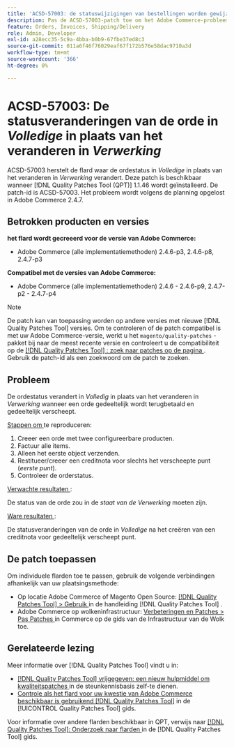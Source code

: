 ```yaml
---
title: 'ACSD-57003: de statuswijzigingen van bestellingen worden gewijzigd in *Complete* in plaats van te worden gewijzigd in *Processing*'
description: Pas de ACSD-57003-patch toe om het Adobe Commerce-probleem op te lossen waarbij de status van de bestelling verandert in *Complete* in plaats van te veranderen in *Processing*.
feature: Orders, Invoices, Shipping/Delivery
role: Admin, Developer
exl-id: a28ecc35-5c9a-4bba-b0b9-67fbe37ed8c3
source-git-commit: 011a6f46f76029eaf67f172b576e58dac9710a3d
workflow-type: tm+mt
source-wordcount: '366'
ht-degree: 0%

---
```


# ACSD-57003: De statusveranderingen van de orde in *Volledige* in plaats van het veranderen in *Verwerking*

ACSD-57003 herstelt de flard waar de ordestatus in *Volledige* in plaats van het veranderen in *Verwerking* verandert. Deze patch is beschikbaar wanneer [!DNL Quality Patches Tool (QPT)] 1.1.46 wordt geïnstalleerd. De patch-id is ACSD-57003. Het probleem wordt volgens de planning opgelost in Adobe Commerce 2.4.7.

## Betrokken producten en versies

**het flard wordt gecreeerd voor de versie van Adobe Commerce:**

* Adobe Commerce (alle implementatiemethoden) 2.4.6-p3, 2.4.6-p8, 2.4.7-p3

**Compatibel met de versies van Adobe Commerce:**

* Adobe Commerce (alle implementatiemethoden) 2.4.6 - 2.4.6-p9, 2.4.7-p2 - 2.4.7-p4

>[!NOTE]
>
>De patch kan van toepassing worden op andere versies met nieuwe [!DNL Quality Patches Tool] versies. Om te controleren of de patch compatibel is met uw Adobe Commerce-versie, werkt u het `magento/quality-patches` -pakket bij naar de meest recente versie en controleert u de compatibiliteit op de [[!DNL Quality Patches Tool] : zoek naar patches op de pagina ](https://experienceleague.adobe.com/tools/commerce-quality-patches/index.html) . Gebruik de patch-id als een zoekwoord om de patch te zoeken.

## Probleem

De ordestatus verandert in *Volledig* in plaats van het veranderen in *Verwerking* wanneer een orde gedeeltelijk wordt terugbetaald en gedeeltelijk verscheept.

<u> Stappen om </u> te reproduceren:

1. Creeer een orde met twee configureerbare producten.
1. Factuur alle items.
1. Alleen het eerste object verzenden.
1. Restitueer/creeer een creditnota voor slechts het verscheepte punt (*eerste punt*).
1. Controleer de orderstatus.

<u> Verwachte resultaten </u>:

De status van de orde zou in de _staat van de Verwerking_ moeten zijn.

<u> Ware resultaten </u>:

De statusveranderingen van de orde in *Volledige* na het creëren van een creditnota voor gedeeltelijk verscheept punt.

## De patch toepassen

Om individuele flarden toe te passen, gebruik de volgende verbindingen afhankelijk van uw plaatsingsmethode:

* Op locatie Adobe Commerce of Magento Open Source: [[!DNL Quality Patches Tool] > Gebruik ](/help/tools/quality-patches-tool/usage.md) in de handleiding [!DNL Quality Patches Tool] .
* Adobe Commerce op wolkeninfrastructuur: [ Verbeteringen en Patches > Pas Patches ](https://experienceleague.adobe.com/docs/commerce-cloud-service/user-guide/develop/upgrade/apply-patches.html) in Commerce op de gids van de Infrastructuur van de Wolk toe.

## Gerelateerde lezing

Meer informatie over [!DNL Quality Patches Tool] vindt u in:

* [[!DNL Quality Patches Tool]  vrijgegeven: een nieuw hulpmiddel om kwaliteitspatches ](https://experienceleague.adobe.com/en/docs/commerce-operations/tools/quality-patches-tool/quality-patches-tool-to-self-serve-quality-patches) in de steunkennisbasis zelf-te dienen.
* [ Controle als het flard voor uw kwestie van Adobe Commerce beschikbaar is gebruikend  [!DNL Quality Patches Tool]](/help/tools/quality-patches-tool/patches-available-in-qpt/check-patch-for-magento-issue-with-magento-quality-patches.md) in de [!UICONTROL Quality Patches Tool] gids.


Voor informatie over andere flarden beschikbaar in QPT, verwijs naar [[!DNL Quality Patches Tool]: Onderzoek naar flarden ](https://experienceleague.adobe.com/tools/commerce-quality-patches/index.html) in de [!DNL Quality Patches Tool] gids.
